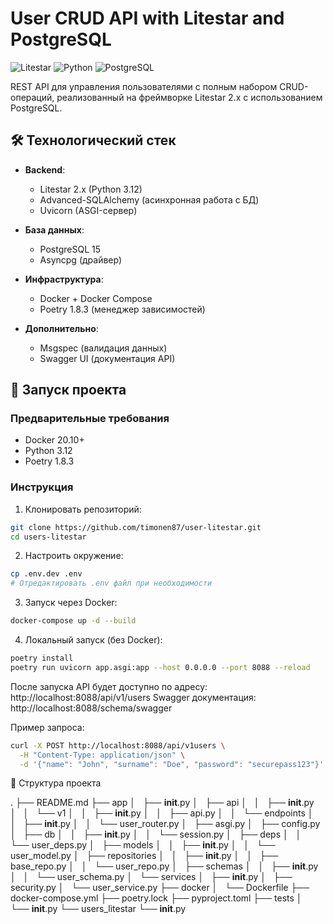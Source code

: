 # User CRUD API with Litestar and PostgreSQL

![Litestar](https://img.shields.io/badge/Litestar-2.x-blue)
![Python](https://img.shields.io/badge/Python-3.12-green)
![PostgreSQL](https://img.shields.io/badge/PostgreSQL-15-blue)

REST API для управления пользователями с полным набором CRUD-операций, реализованный на фреймворке Litestar 2.x с использованием PostgreSQL.

## 🛠 Технологический стек

- **Backend**: 
  - Litestar 2.x (Python 3.12)
  - Advanced-SQLAlchemy (асинхронная работа с БД)
  - Uvicorn (ASGI-сервер)

- **База данных**: 
  - PostgreSQL 15
  - Asyncpg (драйвер)

- **Инфраструктура**:
  - Docker + Docker Compose
  - Poetry 1.8.3 (менеджер зависимостей)

- **Дополнительно**:
  - Msgspec (валидация данных)
  - Swagger UI (документация API)

## 🚀 Запуск проекта

### Предварительные требования
- Docker 20.10+
- Python 3.12
- Poetry 1.8.3

### Инструкция

1. Клонировать репозиторий:
```bash
git clone https://github.com/timonen87/user-litestar.git
cd users-litestar
```
2. Настроить окружение:
```bash
cp .env.dev .env
# Отредактировать .env файл при необходимости
```
3. Запуск через Docker:
```bash
docker-compose up -d --build
```
4. Локальный запуск (без Docker):
```bash
poetry install
poetry run uvicorn app.asgi:app --host 0.0.0.0 --port 8088 --reload
```

После запуска API будет доступно по адресу:
http://localhost:8088/api/v1/users
Swagger документация: http://localhost:8088/schema/swagger

Пример запроса:
```bash
curl -X POST http://localhost:8088/api/v1users \
  -H "Content-Type: application/json" \
  -d '{"name": "John", "surname": "Doe", "password": "securepass123"}'

```

📂 Структура проекта

.
├── README.md
├── app
│   ├── __init__.py
│   ├── api
│   │   ├── __init__.py
│   │   └── v1
│   │       ├── __init__.py
│   │       ├── api.py
│   │       └── endpoints
│   │           ├── __init__.py
│   │           └── user_router.py
│   ├── asgi.py
│   ├── config.py
│   ├── db
│   │   ├── __init__.py
│   │   └── session.py
│   ├── deps
│   │   └── user_deps.py
│   ├── models
│   │   ├── __init__.py
│   │   └── user_model.py
│   ├── repositories
│   │   ├── __init__.py
│   │   ├── base_repo.py
│   │   └── user_repo.py
│   ├── schemas
│   │   ├── __init__.py
│   │   └── user_schema.py
│   └── services
│       ├── __init__.py
│       ├── security.py
│       └── user_service.py
├── docker
│   └── Dockerfile
├── docker-compose.yml
├── poetry.lock
├── pyproject.toml
├── tests
│   └── __init__.py
└── users_litestar
    └── __init__.py